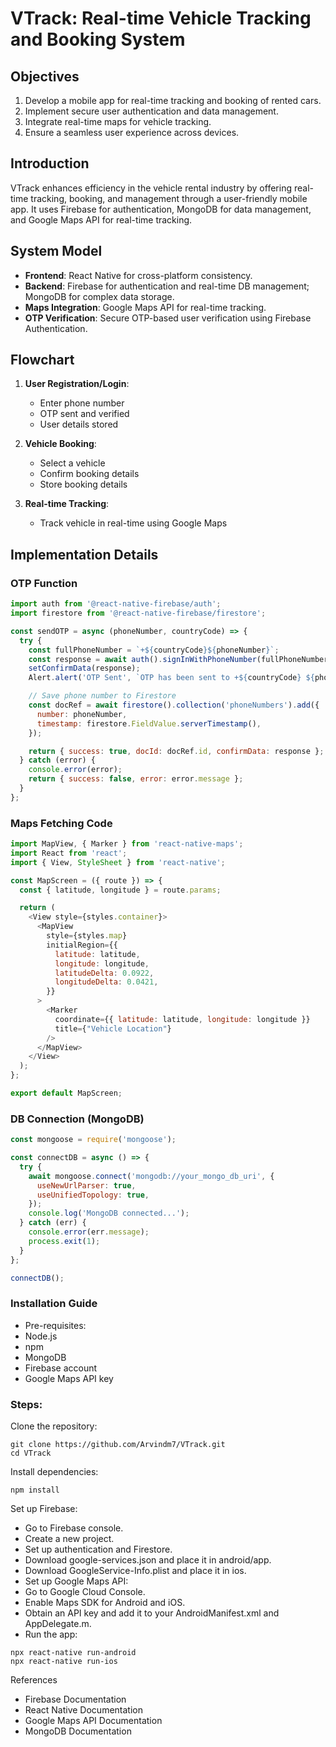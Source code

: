 # VTrack: Real-time Vehicle Tracking and Booking System

## Objectives
1. Develop a mobile app for real-time tracking and booking of rented cars.
2. Implement secure user authentication and data management.
3. Integrate real-time maps for vehicle tracking.
4. Ensure a seamless user experience across devices.

## Introduction
VTrack enhances efficiency in the vehicle rental industry by offering real-time tracking, booking, and management through a user-friendly mobile app. It uses Firebase for authentication, MongoDB for data management, and Google Maps API for real-time tracking.

## System Model
- **Frontend**: React Native for cross-platform consistency.
- **Backend**: Firebase for authentication and real-time DB management; MongoDB for complex data storage.
- **Maps Integration**: Google Maps API for real-time tracking.
- **OTP Verification**: Secure OTP-based user verification using Firebase Authentication.

## Flowchart
1. **User Registration/Login**:
   - Enter phone number
   - OTP sent and verified
   - User details stored

2. **Vehicle Booking**:
   - Select a vehicle
   - Confirm booking details
   - Store booking details

3. **Real-time Tracking**:
   - Track vehicle in real-time using Google Maps

## Implementation Details

### OTP Function
```javascript
import auth from '@react-native-firebase/auth';
import firestore from '@react-native-firebase/firestore';

const sendOTP = async (phoneNumber, countryCode) => {
  try {
    const fullPhoneNumber = `+${countryCode}${phoneNumber}`;
    const response = await auth().signInWithPhoneNumber(fullPhoneNumber);
    setConfirmData(response);
    Alert.alert('OTP Sent', `OTP has been sent to +${countryCode} ${phoneNumber}`);

    // Save phone number to Firestore
    const docRef = await firestore().collection('phoneNumbers').add({
      number: phoneNumber,
      timestamp: firestore.FieldValue.serverTimestamp(),
    });

    return { success: true, docId: docRef.id, confirmData: response };
  } catch (error) {
    console.error(error);
    return { success: false, error: error.message };
  }
};
```

### Maps Fetching Code
```javascript
import MapView, { Marker } from 'react-native-maps';
import React from 'react';
import { View, StyleSheet } from 'react-native';

const MapScreen = ({ route }) => {
  const { latitude, longitude } = route.params;

  return (
    <View style={styles.container}>
      <MapView
        style={styles.map}
        initialRegion={{
          latitude: latitude,
          longitude: longitude,
          latitudeDelta: 0.0922,
          longitudeDelta: 0.0421,
        }}
      >
        <Marker
          coordinate={{ latitude: latitude, longitude: longitude }}
          title={"Vehicle Location"}
        />
      </MapView>
    </View>
  );
};

export default MapScreen;
```

### DB Connection (MongoDB)
```javascript
const mongoose = require('mongoose');

const connectDB = async () => {
  try {
    await mongoose.connect('mongodb://your_mongo_db_uri', {
      useNewUrlParser: true,
      useUnifiedTopology: true,
    });
    console.log('MongoDB connected...');
  } catch (err) {
    console.error(err.message);
    process.exit(1);
  }
};

connectDB();
```

### Installation Guide
- Pre-requisites:
- Node.js
- npm
- MongoDB
- Firebase account
- Google Maps API key
  
### Steps:
Clone the repository:

```
git clone https://github.com/Arvindm7/VTrack.git
cd VTrack
```

Install dependencies:

```
npm install
```

Set up Firebase:

- Go to Firebase console.
- Create a new project.
- Set up authentication and Firestore.
- Download google-services.json and place it in android/app.
- Download GoogleService-Info.plist and place it in ios.
- Set up Google Maps API:
- Go to Google Cloud Console.
- Enable Maps SDK for Android and iOS.
- Obtain an API key and add it to your AndroidManifest.xml and AppDelegate.m.
- Run the app:

```
npx react-native run-android
npx react-native run-ios
```
References
- Firebase Documentation
- React Native Documentation
- Google Maps API Documentation
- MongoDB Documentation
